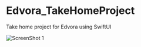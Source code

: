# Edvora_TakeHomeProject
Take home project for Edvora using SwiftUI


![ScreenShot 1](https://github.com/images/ScreenShot1.png?raw=true)
